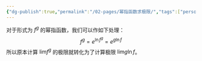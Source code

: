 ```yaml
---
{"dg-publish":true,"permalink":"/02-pages/幂指函数求极限/","tags":["personal/blog","math/高等数学/极限"]}
---
```


对于形式为 $\displaystyle f^{g}$ 的幂指函数，我们可以作如下处理：
$$
f^{g}=e^{\ln f^{g}}=e^{g\ln f}
$$
所以原本计算 $\displaystyle \lim_{ } f^{g}$ 的极限就转化为了计算极限 $\displaystyle \lim_{   } g\ln f$。